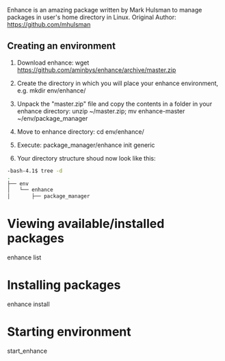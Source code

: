 Enhance is an amazing package written by Mark Hulsman to manage packages in user's home directory in Linux.
Original Author: https://github.com/mhulsman

Creating an environment
-----------------------

1. Download enhance: wget https://github.com/aminbys/enhance/archive/master.zip

2. Create the directory in which you will place your enhance environment, e.g. mkdir env/enhance/

3. Unpack the "master.zip" file and copy the contents in a folder in your enhance directory: unzip ~/master.zip; mv enhance-master ~/env/package_manager

4. Move to enhance directory: cd env/enhance/

5. Execute: package_manager/enhance init generic

6. Your directory structure shoud now look like this:

```bash
-bash-4.1$ tree -d
.
├── env
│   └── enhance
│       ├── package_manager
```

Viewing available/installed packages
====================================

enhance list


Installing packages
===================

enhance install <packagename>


Starting environment
====================

start_enhance

